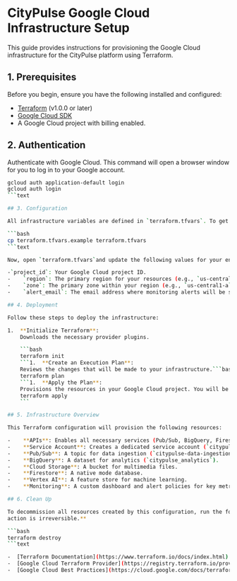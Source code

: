 # CityPulse Google Cloud Infrastructure Setup

This guide provides instructions for provisioning the Google Cloud infrastructure for the CityPulse platform using
Terraform.

## 1. Prerequisites

Before you begin, ensure you have the following installed and configured:

-    [Terraform](https://www.terraform.io/downloads.html) (v1.0.0 or later)
-    [Google Cloud SDK](https://cloud.google.com/sdk/docs/install)
-    A Google Cloud project with billing enabled.

## 2. Authentication

Authenticate with Google Cloud. This command will open a browser window for you to log in to your Google account.

```bash
gcloud auth application-default login
gcloud auth login
```text

## 3. Configuration

All infrastructure variables are defined in `terraform.tfvars`. To get started, copy the example file:

```bash
cp terraform.tfvars.example terraform.tfvars
```text

Now, open `terraform.tfvars`and update the following values for your environment:

-`project_id`: Your Google Cloud project ID.
-    `region`: The primary region for your resources (e.g., `us-central1`).
-    `zone`: The primary zone within your region (e.g., `us-central1-a`).
-    `alert_email`: The email address where monitoring alerts will be sent.

## 4. Deployment

Follow these steps to deploy the infrastructure:

1.  **Initialize Terraform**:
    Downloads the necessary provider plugins.

    ```bash
    terraform init
    ```1.  **Create an Execution Plan**:
    Reviews the changes that will be made to your infrastructure.```bash
    terraform plan
    ```1.  **Apply the Plan**:
    Provisions the resources in your Google Cloud project. You will be prompted to confirm the changes.```bash
    terraform apply
    ```

## 5. Infrastructure Overview

This Terraform configuration will provision the following resources:

-    **APIs**: Enables all necessary services (Pub/Sub, BigQuery, Firestore, etc.).
-    **Service Account**: Creates a dedicated service account (`citypulse-sa`) with appropriate IAM roles.
-    **Pub/Sub**: A topic for data ingestion (`citypulse-data-ingestion`).
-    **BigQuery**: A dataset for analytics (`citypulse_analytics`).
-    **Cloud Storage**: A bucket for multimedia files.
-    **Firestore**: A native mode database.
-    **Vertex AI**: A feature store for machine learning.
-    **Monitoring**: A custom dashboard and alert policies for key metrics.

## 6. Clean Up

To decommission all resources created by this configuration, run the following command. **Use with caution, as this
action is irreversible.**

```bash
terraform destroy
```text

-  [Terraform Documentation](https://www.terraform.io/docs/index.html)
-  [Google Cloud Terraform Provider](https://registry.terraform.io/providers/hashicorp/google/latest/docs)
-  [Google Cloud Best Practices](https://cloud.google.com/docs/terraform/best-practices-for-terraform)
